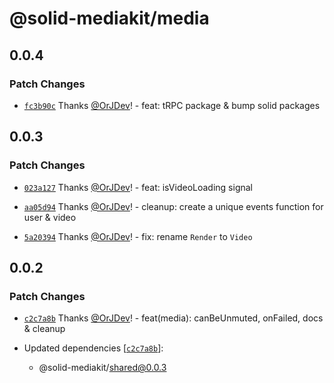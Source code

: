 # @solid-mediakit/media

## 0.0.4

### Patch Changes

- [`fc3b90c`](https://github.com/solidjs-community/mediakit/commit/fc3b90cd20892b5584a47551f701fe84d3b8f921) Thanks [@OrJDev](https://github.com/OrJDev)! - feat: tRPC package & bump solid packages

## 0.0.3

### Patch Changes

- [`023a127`](https://github.com/solidjs-community/mediakit/commit/023a12700a5d83edb0ba332f63ff056803dc638e) Thanks [@OrJDev](https://github.com/OrJDev)! - feat: isVideoLoading signal

- [`aa05d94`](https://github.com/solidjs-community/mediakit/commit/aa05d94ff842a9cc09ae22591a5aeae82386cccb) Thanks [@OrJDev](https://github.com/OrJDev)! - cleanup: create a unique events function for user & video

- [`5a20394`](https://github.com/solidjs-community/mediakit/commit/5a203949e152ddf4b99cec85bae18c5a4ea69d04) Thanks [@OrJDev](https://github.com/OrJDev)! - fix: rename `Render` to `Video`

## 0.0.2

### Patch Changes

- [`c2c7a8b`](https://github.com/solidjs-community/mediakit/commit/c2c7a8be5b0c0424c65014c73033af9a50beec07) Thanks [@OrJDev](https://github.com/OrJDev)! - feat(media): canBeUnmuted, onFailed, docs & cleanup

- Updated dependencies [[`c2c7a8b`](https://github.com/solidjs-community/mediakit/commit/c2c7a8be5b0c0424c65014c73033af9a50beec07)]:
  - @solid-mediakit/shared@0.0.3
